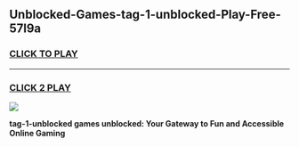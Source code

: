 
## Unblocked-Games-tag-1-unblocked-Play-Free-57l9a
<h3>
<a href="https://premium76.site?title=tag-1-unblocked&ref=18A1">CLICK TO PLAY</a></h3>
<hr>

<h3>
<a href="https://premium76.site?title=tag-1-unblocked&ref=18A1">CLICK 2 PLAY</a>
  
</h3>

<a href="https://premium76.site?title=tag-1-unblocked&ref=18A1"><img src="https://clearcache.store/games.png"></a>


**tag-1-unblocked games unblocked: Your Gateway to Fun and Accessible Online Gaming**
